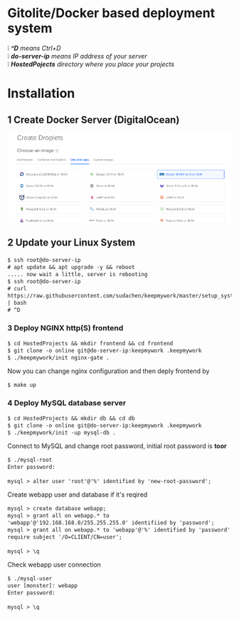 # Gitolite/Docker based deployment system

:grey_exclamation: _**^D** means Ctrl+D_   
:grey_exclamation: _**do-server-ip** means IP address of your server_   
:grey_exclamation: _**HostedPojects** directory where you place your projects_

# Installation

## 1 Create Docker Server (DigitalOcean)

![](docs/img/do-docker.png)

## 2 Update your Linux System
```
$ ssh root@do-server-ip
# apt update && apt upgrade -y && reboot
..... now wait a little, server is rebooting
$ ssh root@do-server-ip
# curl https://raw.githubusercontent.com/sudachen/keepmywork/master/setup_system | bash
# ^D
```

### 3 Deploy NGINX http(S) frontend
```
$ cd HostedProjects && mkdir frontend && cd frontend
$ git clone -o online git@do-server-ip:keepmywork .keepmywork
$ ./keepmywork/init nginx-gate .
```

Now you can change nginx configuration and then deply frontend by
```
$ make up
```

### 4 Deploy MySQL database server

```
$ cd HostedProjects && mkdir db && cd db
$ git clone -o online git@do-server-ip:keepmywork .keepmywork
$ ./keepmywork/init -up mysql-db .
```

Connect to MySQL and change root password, initial root password is __toor__
```
$ ./mysql-root
Enter password:

mysql > alter user 'root'@'%' identified by 'new-root-password';

```

Create webapp user and database if it's reqired
```
mysql > create database webapp;
mysql > grant all on webapp.* to 'webapp'@'192.168.168.0/255.255.255.0' identifiied by 'password';
mysql > grant all on webapp.* to 'webapp'@'%' identified by 'password' require subject '/O=CLIENT/CN=user';

mysql > \q
```

Check webapp user connection
```
$ ./mysql-user
user [monster]: webapp
Enter password:

mysql > \q
```

